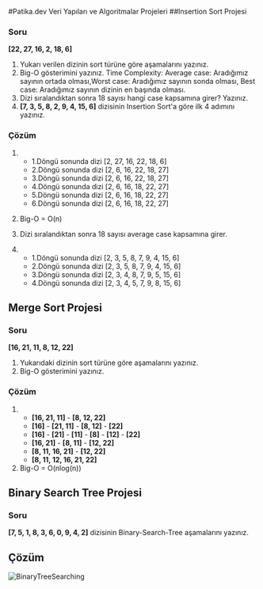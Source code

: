 #Patika.dev Veri Yapıları ve Algoritmalar Projeleri
##Insertion Sort Projesi
### Soru
**[22, 27, 16, 2, 18, 6]** 
1. Yukarı verilen dizinin sort türüne göre aşamalarını yazınız.
2. Big-O gösterimini yazınız.
Time Complexity: Average case: Aradığımız sayının ortada olması,Worst case: Aradığımız sayının sonda olması, Best case: Aradığımız sayının dizinin en başında olması.
3. Dizi sıralandıktan sonra 18 sayısı hangi case kapsamına girer? Yazınız.
4. **[7, 3, 5, 8, 2, 9, 4, 15, 6]** dizisinin Insertion Sort'a göre ilk 4 adımını yazınız.

### Çözüm

1.    * 1.Döngü sonunda dizi [2, 27, 16, 22, 18, 6]
      * 2.Döngü sonunda dizi [2, 6, 16, 22, 18, 27]
      * 3.Döngü sonunda dizi [2, 6, 16, 22, 18, 27]
      * 4.Döngü sonunda dizi [2, 6, 16, 18, 22, 27]
      * 5.Döngü sonunda dizi [2, 6, 16, 18, 22, 27]
      * 6.Döngü sonunda dizi [2, 6, 16, 18, 22, 27]

2. Big-O = O(n)
3. Dizi sıralandıktan sonra 18 sayısı average case kapsamına girer.
4.    * 1.Döngü sonunda dizi [2, 3, 5, 8, 7, 9, 4, 15, 6]
      * 2.Döngü sonunda dizi [2, 3, 5, 8, 7, 9, 4, 15, 6]
      * 3.Döngü sonunda dizi [2, 3, 4, 8, 7, 9, 5, 15, 6]
      * 4.Döngü sonunda dizi [2, 3, 4, 5, 7, 9, 8, 15, 6]

## Merge Sort Projesi
### Soru
**[16, 21, 11, 8, 12, 22]**
1. Yukarıdaki dizinin sort türüne göre aşamalarını yazınız.
2. Big-O gösterimini yazınız.

### Çözüm

1.  * **[16, 21, 11]** - **[8, 12, 22]**
    * **[16]** - **[21, 11]** - **[8, 12]** - **[22]**
    * **[16]** - **[21]** - **[11]** - **[8]** - **[12]** - **[22]**
    * **[16, 21]** - **[8, 11]** - **[12, 22]**
    * **[8, 11, 16, 21]** - **[12, 22]**
    * **[8, 11, 12, 16, 21, 22]**
2. Big-O = O(nlog(n))

## Binary Search Tree Projesi
### Soru
**[7, 5, 1, 8, 3, 6, 0, 9, 4, 2]** dizisinin Binary-Search-Tree aşamalarını yazınız.

## Çözüm
![BinaryTreeSearching](https://media3.giphy.com/media/lXJcZ5eUiuZtaEi4RX/giphy.gif?cid=790b76114a0091da248e7d68ca0726ed37de0d3f4a9f0a99&rid=giphy.gif&ct=g)